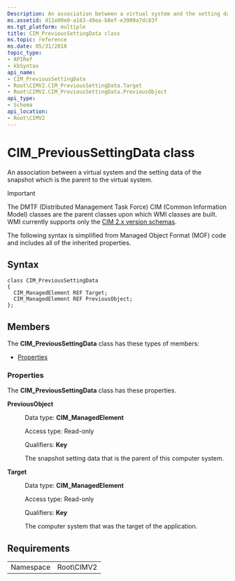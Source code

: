 ```yaml
---
Description: An association between a virtual system and the setting data of the snapshot which is the parent to the virtual system.
ms.assetid: d11e00e0-a163-49ea-b8ef-e3909a7dc83f
ms.tgt_platform: multiple
title: CIM_PreviousSettingData class
ms.topic: reference
ms.date: 05/31/2018
topic_type: 
- APIRef
- kbSyntax
api_name: 
- CIM_PreviousSettingData
- Root\CIMV2.CIM_PreviousSettingData.Target
- Root\CIMV2.CIM_PreviousSettingData.PreviousObject
api_type: 
- Schema
api_location: 
- Root\CIMV2
---
```


# CIM\_PreviousSettingData class

An association between a virtual system and the setting data of the snapshot which is the parent to the virtual system.

> [!IMPORTANT]
> The DMTF (Distributed Management Task Force) CIM (Common Information Model) classes are the parent classes upon which WMI classes are built. WMI currently supports only the [CIM 2.x version schemas](https://Go.Microsoft.Com/FWLink/p/?LinkID=309367).

 

The following syntax is simplified from Managed Object Format (MOF) code and includes all of the inherited properties.

## Syntax

``` syntax
class CIM_PreviousSettingData
{
  CIM_ManagedElement REF Target;
  CIM_ManagedElement REF PreviousObject;
};
```

## Members

The **CIM\_PreviousSettingData** class has these types of members:

-   [Properties](#properties)

### Properties

The **CIM\_PreviousSettingData** class has these properties.

<dl> <dt>

**PreviousObject**
</dt> <dd> <dl> <dt>

Data type: **CIM\_ManagedElement**
</dt> <dt>

Access type: Read-only
</dt> <dt>

Qualifiers: **Key**
</dt> </dl>

The snapshot setting data that is the parent of this computer system.

</dd> <dt>

**Target**
</dt> <dd> <dl> <dt>

Data type: **CIM\_ManagedElement**
</dt> <dt>

Access type: Read-only
</dt> <dt>

Qualifiers: **Key**
</dt> </dl>

The computer system that was the target of the application.

</dd> </dl>

## Requirements



|                      |                        |
|----------------------|------------------------|
| Namespace<br/> | Root\\CIMV2<br/> |



 

 




